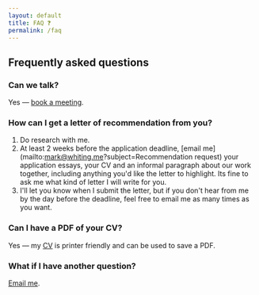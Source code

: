 ```yaml
---
layout: default
title: FAQ ❓
permalink: /faq
---
```


## Frequently asked questions
### Can we talk?
Yes — [book a meeting](https://whiting.me/meet).

### How can I get a letter of recommendation from you?
1. Do research with me.  
2. At least 2 weeks before the application deadline, [email me](mailto:mark@whiting.me?subject=Recommendation request) your application essays, your CV and an informal paragraph about our work together, including anything you'd like the letter to highlight. Its fine to ask me what kind of letter I will write for you.  
3. I'll let you know when I submit the letter, but if you don't hear from me by the day before the deadline, feel free to email me as many times as you want.

### Can I have a PDF of your CV?
Yes — my [CV](https://whiting.me/cv) is printer friendly and can be used to save a PDF.

<!-- 4. Whats going on with your site?
   > It's heavily inspired by sites from great people around the internet, especially [Scott Klemmer](https://d.ucsd.edu/srk/) and [Michael Bernstein](https://hci.stanford.edu/msb/). [Add an issue on Github](https://github.com/markwhiting/Whiting.me/issues/new) if you have a suggestion to improve it. -->

### What if I have another question?
[Email me](mailto:mark@whiting.me).
